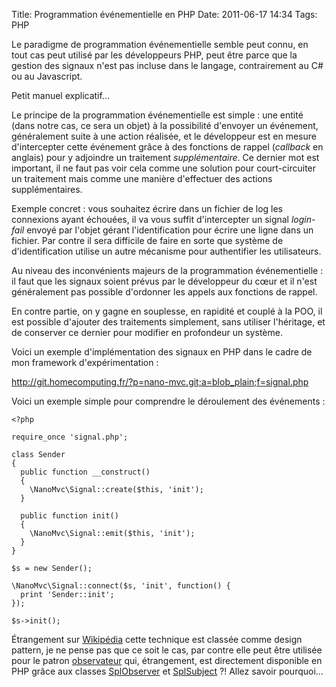 Title: Programmation événementielle en PHP
Date: 2011-06-17 14:34
Tags: PHP

Le paradigme de programmation événementielle semble peut connu, en tout cas
peut utilisé par les développeurs PHP, peut être parce que la gestion des
signaux n'est pas incluse dans le langage, contrairement au C# ou au
Javascript.

Petit manuel explicatif…

Le principe de la programmation événementielle est simple : une entité (dans
notre cas, ce sera un objet) à la possibilité d'envoyer un événement,
généralement suite à une action réalisée, et le développeur est en mesure
d'intercepter cette événement grâce à des fonctions de rappel (*callback* en
anglais) pour y adjoindre un traitement *supplémentaire*. Ce dernier mot est
important, il ne faut pas voir cela comme une solution pour court-circuiter un
traitement mais comme une manière d'effectuer des actions supplémentaires.

Exemple concret : vous souhaitez écrire dans un fichier de log les connexions
ayant échouées, il va vous suffit d'intercepter un signal *login-fail* envoyé
par l'objet gérant l'identification pour écrire une ligne dans un fichier. Par
contre il sera difficile de faire en sorte que système de d'identification
utilise un autre mécanisme pour authentifier les utilisateurs.

Au niveau des inconvénients majeurs de la programmation événementielle : il
faut que les signaux soient prévus par le développeur du cœur et il n'est
généralement pas possible d'ordonner les appels aux fonctions de rappel.

En contre partie, on y gagne en souplesse, en rapidité et couplé à la POO, il
est possible d'ajouter des traitements simplement, sans utiliser l'héritage, et
de conserver ce dernier pour modifier en profondeur un système.

Voici un exemple d'implémentation des signaux en PHP dans le cadre de mon
framework d'expérimentation :

<http://git.homecomputing.fr/?p=nano-mvc.git;a=blob_plain;f=signal.php>

Voici un exemple simple pour comprendre le déroulement des événements :

    <?php

    require_once 'signal.php';

    class Sender
    {
      public function __construct()
      {
        \NanoMvc\Signal::create($this, 'init');
      }

      public function init()
      {
        \NanoMvc\Signal::emit($this, 'init');
      }
    }

    $s = new Sender();

    \NanoMvc\Signal::connect($s, 'init', function() {
      print 'Sender::init';
    });

    $s->init();

Étrangement sur
[Wikipédia](http://fr.wikipedia.org/wiki/Design_pattern#Comportement) cette
technique est classée comme design pattern, je ne pense pas que ce soit le cas,
par contre elle peut être utilisée pour le patron
[observateur](http://fr.wikipedia.org/wiki/Observateur_%28patron_de_conception%29)
qui, étrangement, est directement disponible en PHP grâce aux classes
[SplObserver](http://fr.php.net/manual/fr/class.splobserver.php) et
[SplSubject](http://fr.php.net/manual/fr/class.splsubject.php) ?! Allez savoir
pourquoi…
